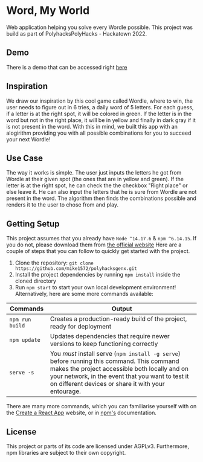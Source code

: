 # Word, My World
Web application helping you solve every Wordle possible. This project was build as part of PolyhacksPolyHacks - Hackatown 2022.

## Demo
There is a demo that can be accessed right [here](wordmyworld.tech)

## Inspiration
We draw our inspiration by this cool game called Wordle, where to win, the user needs to figure out in 6 tries, a daily word of 5 letters. For each guess, if a letter is at the right spot, it will be colored in green. If the letter is in the word but not in the right place, it will be in yellow and finally in dark gray if it is not present in the word. With this in mind, we built this app with an alogirithm providing you with all possible combinations for you to succeed your next Wordle!

## Use Case
The way it works is simple. The user just inputs the letters he got from Wordle at their given spot (the ones that are in yellow and green). If the letter is at the right spot, he can check the the checkbox "Right place" or else leave it. He can also input the letters that he is sure from Wordle are not present in the word. The algorithm then finds the combinations possible and renders it to the user to chose from and play.

## Getting Setup
This project assumes that you already have `Node ^14.17.6` & `npm ^6.14.15`. If you do not, please download them from [the official website](https://nodejs.org/en/download/)
Here are a couple of steps that you can follow to quickly get started with the project.

1. Clone the repository: `git clone https://github.com/mike1572/polyhacksgenx.git`
2. Install the project dependencies by running `npm install` inside the cloned directory
3. Run `npm start` to start your own local development environment! Alternatively, here are some more commands available:

| Commands        | Output
|-----------------|-------------------------------------------------------------------|
| `npm run build` | Creates a production-ready build of the project, ready for deployment |
| `npm update`    | Updates dependencies that require newer versions to keep functioning correctly|
| `serve -s`      | You *must* install serve (`npm install -g serve`) before running this command. This command makes the project accessible both locally and on your network, in the event that you want to test it on different devices or share it with your entourage.|

There are many more commands, which you can familiarise yourself with on the [Create a React App](https://create-react-app.dev/) website, or in [npm's](https://docs.npmjs.com/) documentation.

## License
This project or parts of its code are licensed under AGPLv3. Furthermore, npm libraries are subject to their own copyright.
